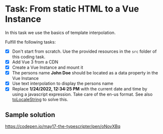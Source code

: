# Task: From static HTML to a Vue Instance

In this task we use the basics of template interpolation.

Fulfill the following tasks:

- [x] Don't start from scratch. Use the provided resources in the `src` folder of this coding task.
- [x] Add Vue 3 from a CDN
- [x] Create a Vue Instance and mount it
- [x] The persons name **John Doe** should be located as a data property in the Vue Instance
- [x] Use text interpolation to display the persons name
- [x] Replace **1/24/2022, 12:34:25 PM** with the current date and time by using a javascript expression. Take care of the en-us format. See also [toLocaleString](https://developer.mozilla.org/de/docs/Web/JavaScript/Reference/Global_Objects/Date/toLocaleString) to solve this.

## Sample solution

https://codepen.io/may17-the-typescripter/pen/oNovXBq